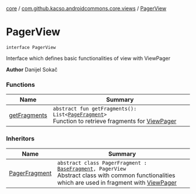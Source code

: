 [core](../../index.md) / [com.github.kacso.androidcommons.core.views](../index.md) / [PagerView](.)

# PagerView

`interface PagerView`

Interface which defines basic functionalities of view with ViewPager

**Author**
Danijel Sokač

### Functions

| Name | Summary |
|---|---|
| [getFragments](get-fragments.md) | `abstract fun getFragments(): List<`[`PageFragment`](../../com.github.kacso.androidcommons.core.fragments/-page-fragment/index.md)`>`<br>Function to retrieve fragments for [ViewPager](#) |

### Inheritors

| Name | Summary |
|---|---|
| [PagerFragment](../../com.github.kacso.androidcommons.core.fragments/-pager-fragment/index.md) | `abstract class PagerFragment : `[`BaseFragment`](../../com.github.kacso.androidcommons.core.fragments/-base-fragment/index.md)`, PagerView`<br>Abstract class with common functionalities which are used in fragment with [ViewPager](#) |
